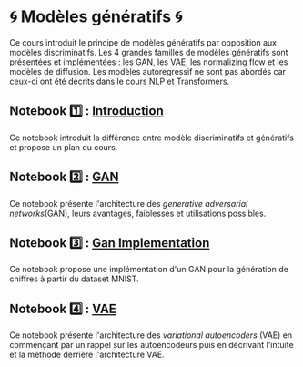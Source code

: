 # 🌀 Modèles génératifs 🌀
Ce cours introduit le principe de modèles génératifs par opposition aux modèles discriminatifs. Les 4 grandes familles de modèles génératifs sont présentées et implémentées : les GAN, les VAE, les normalizing flow et les modèles de diffusion. Les modèles autoregressif ne sont pas abordés car ceux-ci ont été décrits dans le cours NLP et Transformers.

## Notebook 1️⃣ : [Introduction](01_Introduction.ipynb)
Ce notebook introduit la différence entre modèle discriminatifs et génératifs et propose un plan du cours.

## Notebook 2️⃣ : [GAN](02_GAN.ipynb)
Ce notebook présente l'architecture des *generative adversarial networks*(GAN), leurs avantages, faiblesses et utilisations possibles.

## Notebook 3️⃣ : [Gan Implementation](03_GanImplementation.ipynb)
Ce notebook propose une implémentation d'un GAN pour la génération de chiffres à partir du dataset MNIST.

## Notebook 4️⃣ : [VAE](04_VAE.ipynb)
Ce notebook présente l'architecture des *variational autoencoders* (VAE) en commençant par un rappel sur les autoencodeurs puis en décrivant l'intuite et la méthode derrière l'architecture VAE.